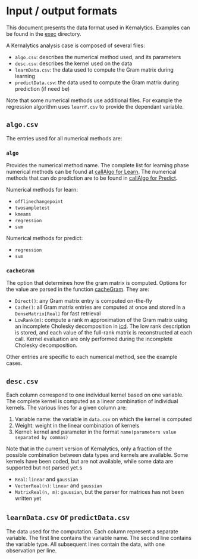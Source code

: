# Input / output formats

This document presents the data format used in Kernalytics. Examples can be found in the [exec](/data/exec) directory.

A Kernalytics analysis case is composed of several files:
- `algo.csv`: describes the numerical method used, and its parameters
- `desc.csv`: describes the kernel used on the data
- `learnData.csv`: the data used to compute the Gram matrix during learning
- `predictData.csv`: the data used to compute the Gram matrix during prediction (if need be)

Note that some numerical methods use additional files. For example the regression algorithm uses `learnY.csv` to provide the dependant variable.

## `algo.csv`

The entries used for all numerical methods are:

### `algo`

Provides the numerical method name. The complete list for learning phase numerical methods can be found at [callAlgo for Learn](/src/main/scala/exec/Learn.scala). The numerical methods that can do prediction are to be found in [callAlgo for Predict](/src/main/scala/exec/Predict.scala).

Numerical methods for learn:

- `offlinechangepoint`
- `twosampletest`
- `kmeans`
- `regression`
- `svm`
    
Numerical methods for predict:

- `regression`
- `svm`

### `cacheGram`

The option that determines how the gram matrix is computed. Options for the value are parsed in the function [cacheGram](/src/main/scala/exec/Learn.scala). They are:

- `Direct()`: any Gram matrix entry is computed on-the-fly
- `Cache()`: all Gram matrix entries are computed at once and stored in a `DenseMatrix[Real]` for fast retrieval
- `LowRank(m)`: compute a rank m approximation of the Gram matrix using an incomplete Cholesky decomposition in [icd](/src/main/scala/linalg/IncompleteCholesky.scala). The low rank description is stored, and each value of the full-rank matrix is reconstructed at each call. Kernel evaluation are only performed during the incomplete Cholesky decomposition.

Other entries are specific to each numerical method, see the example cases.

## `desc.csv`

Each column correspond to one individual kernel based on one variable. The complete kernel is computed as a linear combination of individual kernels. The various lines for a given column are:

1. Variable name: the variable in `data.csv` on which the kernel is computed
2. Weight: weight in the linear combination of kernels
3. Kernel: kernel and parameter in the format `name(parameters value separated by commas)`

Note that in the current version of Kernalytics, only a fraction of the possible combination between data types and kernels are available. Some kernels have been coded, but are not available, while some data are supported but not parsed yet.s

- `Real`: `linear` and `gaussian`
- `VectorReal(n)`: `linear` and `gaussian`
- `MatrixReal(n, m)`: `gaussian`, but the parser for matrices has not been written yet

## `learnData.csv` or `predictData.csv`

The data used for the computation. Each column represent a separate variable. The first line contains the variable name. The second line contains the variable type. All subsequent lines contain the data, with one observation per line.
